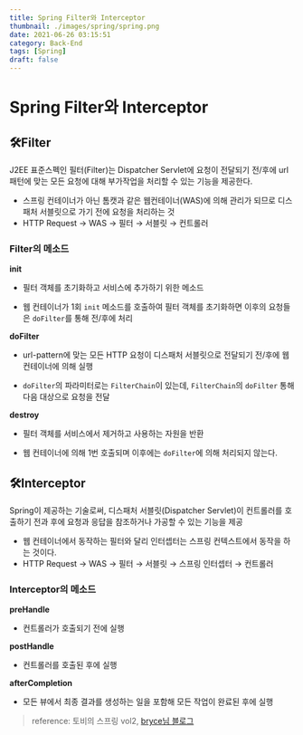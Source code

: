 ```yaml
---
title: Spring Filter와 Interceptor
thumbnail: ./images/spring/spring.png
date: 2021-06-26 03:15:51
category: Back-End
tags: [Spring]
draft: false
---
```


# Spring Filter와 Interceptor



## 🛠Filter

J2EE 표준스펙인 필터(Filter)는 Dispatcher Servlet에 요청이 전달되기 전/후에 url 패턴에 맞는 모든 요청에 대해 부가작업을 처리할 수 있는 기능을 제공한다. 

- 스프링 컨테이너가 아닌 톰캣과 같은 웹컨테이너(WAS)에 의해 관리가 되므로 디스패처 서블릿으로 가기 전에 요청을 처리하는 것
- HTTP Request → WAS → 필터 → 서블릿 → 컨트롤러



### Filter의 메소드

**init**

- 필터 객체를 초기화하고 서비스에 추가하기 위한 메소드

- 웹 컨테이너가 1회 `init` 메소드를 호출하여 필터 객체를 초기화하면 이후의 요청들은 `doFilter`를 통해 전/후에 처리

 

**doFilter**

- url-pattern에 맞는 모든 HTTP 요청이 디스패처 서블릿으로 전달되기 전/후에 웹 컨테이너에 의해 실행

- `doFilter`의 파라미터로는 `FilterChain`이 있는데, `FilterChain`의 `doFilter` 통해 다음 대상으로 요청을 전달

 

**destroy**

- 필터 객체를 서비스에서 제거하고 사용하는 자원을 반환

- 웹 컨테이너에 의해 1번 호출되며 이후에는 `doFilter`에 의해 처리되지 않는다.



## 🛠Interceptor

Spring이 제공하는 기술로써, 디스패처 서블릿(Dispatcher Servlet)이 컨트롤러를 호출하기 전과 후에 요청과 응답을 참조하거나 가공할 수 있는 기능을 제공

- 웹 컨테이너에서 동작하는 필터와 달리 인터셉터는 스프링 컨텍스트에서 동작을 하는 것이다.
- HTTP Request → WAS → 필터 → 서블릿 → 스프링 인터셉터 → 컨트롤러



### Interceptor의 메소드

**preHandle**

- 컨트롤러가 호출되기 전에 실행

**postHandle**

- 컨트롤러를 호출된 후에 실행

**afterCompletion**

- 모든 뷰에서 최종 결과를 생성하는 일을 포함해 모든 작업이 완료된 후에 실행



> reference: 토비의 스프링 vol2, [bryce님 블로그](https://bryceyangs.github.io/study/2021/10/04/Spring-%EC%84%9C%EB%B8%94%EB%A6%BF-%ED%95%84%ED%84%B0-%EC%8A%A4%ED%94%84%EB%A7%81-%EC%9D%B8%ED%84%B0%EC%85%89%ED%84%B0/)

